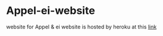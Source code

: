 # Appel-ei-website
website for Appel &amp; ei
website is hosted by heroku at this [link](https://appel-en-ei.herokuapp.com/)
